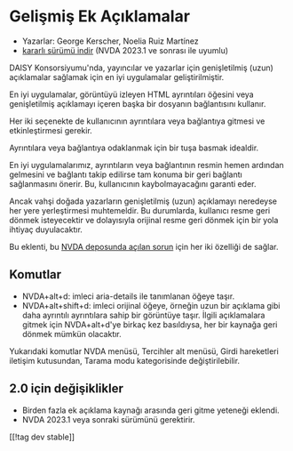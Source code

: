 # Gelişmiş Ek Açıklamalar #

* Yazarlar: George Kerscher, Noelia Ruiz Martínez
* [kararlı sürümü indir][1] (NVDA 2023.1 ve sonrası ile uyumlu)

DAISY Konsorsiyumu'nda, yayıncılar ve yazarlar için genişletilmiş (uzun)
açıklamalar sağlamak için en iyi uygulamalar geliştirilmiştir.

En iyi uygulamalar, görüntüyü izleyen HTML ayrıntıları öğesini veya
genişletilmiş açıklamayı içeren başka bir dosyanın bağlantısını kullanır.

Her iki seçenekte de kullanıcının ayrıntılara veya bağlantıya gitmesi ve
etkinleştirmesi gerekir.

Ayrıntılara veya bağlantıya odaklanmak için bir tuşa basmak idealdir.

En iyi uygulamalarımız, ayrıntıların veya bağlantının resmin hemen ardından
gelmesini ve bağlantı takip edilirse tam konuma bir geri bağlantı
sağlanmasını önerir. Bu, kullanıcının kaybolmayacağını garanti eder.

Ancak vahşi doğada yazarların genişletilmiş (uzun) açıklamayı neredeyse her
yere yerleştirmesi muhtemeldir. Bu durumlarda, kullanıcı resme geri dönmek
isteyecektir ve dolayısıyla orijinal resme geri dönmek için bir yola ihtiyaç
duyulacaktır.

Bu eklenti, bu [NVDA deposunda açılan sorun][2] için her iki özelliği de
sağlar.

## Komutlar ##

* NVDA+alt+d: imleci aria-details ile tanımlanan öğeye taşır.
* NVDA+alt+shift+d: imleci orijinal öğeye, örneğin uzun bir açıklama gibi
  daha ayrıntılı ayrıntılara sahip bir görüntüye taşır. İlgili açıklamalara
  gitmek için NVDA+alt+d'ye birkaç kez basıldıysa, her bir kaynağa geri
  dönmek mümkün olacaktır.

Yukarıdaki komutlar NVDA menüsü, Tercihler alt menüsü, Girdi hareketleri
iletişim kutusundan, Tarama modu kategorisinde değiştirilebilir.

## 2.0 için değişiklikler ##

* Birden fazla ek açıklama kaynağı arasında geri gitme yeteneği eklendi.
* NVDA 2023.1 veya sonraki sürümünü gerektirir.

[[!tag dev stable]]

[1]: https://www.nvaccess.org/addonStore/legacy?file=enhancedAnnotations

[2]: https://github.com/nvaccess/nvda/issues/13940
